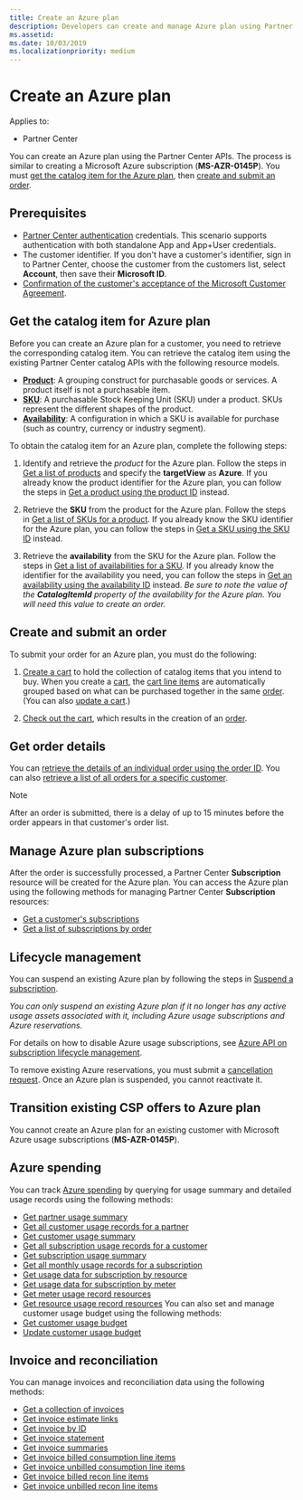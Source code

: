 ```yaml
---
title: Create an Azure plan 
description: Developers can create and manage Azure plan using Partner Center APIs.
ms.assetid: 
ms.date: 10/03/2019
ms.localizationpriority: medium
---
```


# Create an Azure plan

Applies to:

* Partner Center

You can create an Azure plan using the Partner Center APIs. The process is similar to creating a Microsoft Azure subscription (**MS-AZR-0145P**). You must [get the catalog item for the Azure plan](#get-the-catalog-item-for-azure-plan), then [create and submit an order](#create-and-submit-an-order).

## Prerequisites

* [Partner Center authentication](partner-center-authentication.md) credentials. This scenario supports authentication with both standalone App and App+User credentials.
* The customer identifier. If you don't have a customer's identifier, sign in to Partner Center, choose the customer from the customers list, select **Account**, then save their **Microsoft ID**.
* [Confirmation of the customer's acceptance of the Microsoft Customer Agreement](https://docs.microsoft.com/partner-center/confirm-customer-agreement).

## Get the catalog item for Azure plan

Before you can create an Azure plan for a customer, you need to retrieve the corresponding catalog item. You can retrieve the catalog item using the existing Partner Center catalog APIs with the following resource models.

* **[Product](product-resources.md#product)**: A grouping construct for purchasable goods or services. A product itself is not a purchasable item.
* **[SKU](product-resources.md#sku)**: A purchasable Stock Keeping Unit (SKU) under a product. SKUs represent the different shapes of the product.
* **[Availability](product-resources.md#availability)**: A configuration in which a SKU is available for purchase (such as country, currency or industry segment).

To obtain the catalog item for an Azure plan, complete the following steps:

1. Identify and retrieve the *product* for the Azure plan. Follow the steps in [Get a list of products](get-a-list-of-products.md) and specify the **targetView** as **Azure**. If you already know the product identifier for the Azure plan, you can follow the steps in [Get a product using the product ID](get-a-product-by-id.md) instead.

2. Retrieve the **SKU** from the product for the Azure plan. Follow the steps in [Get a list of SKUs for a product](get-a-list-of-skus-for-a-product.md). If you already know the SKU identifier for the Azure plan, you can follow the steps in [Get a SKU using the SKU ID](get-a-sku-by-id.md) instead.

3. Retrieve the **availability** from the SKU for the Azure plan. Follow the steps in [Get a list of availabilities for a SKU](get-a-list-of-availabilities-for-a-sku.md). If you already know the identifier for the availability you need, you can follow the steps in [Get an availability using the availability ID](get-an-availability-by-id.md) instead. *Be sure to note the value of the **CatalogItemId** property of the availability for the Azure plan. You will need this value to create an order.*

## Create and submit an order

To submit your order for an Azure plan, you must do the following:

1. [Create a cart](create-a-cart.md) to hold the collection of catalog items that you intend to buy. When you create a [cart](cart-resources.md#cart), the [cart line items](cart-resources.md#cartlineitem) are automatically grouped based on what can be purchased together in the same [order](order-resources.md#order). (You can also [update a cart](update-a-cart.md).)

2. [Check out the cart](checkout-a-cart.md), which results in the creation of an [order](order-resources.md#order).

## Get order details

You can [retrieve the details of an individual order using the order ID](get-an-order-by-id.md). You can also [retrieve a list of all orders for a specific customer](get-all-of-a-customer-s-orders.md).

>[!NOTE]
>After an order is submitted, there is a delay of up to 15 minutes before the order appears in that customer's order list.

## Manage Azure plan subscriptions

After the order is successfully processed, a Partner Center **Subscription** resource will be created for the Azure plan. You can access the Azure plan using the following methods for managing Partner Center **Subscription** resources:

* [Get a customer's subscriptions](get-all-of-a-customer-s-subscriptions.md)
* [Get a list of subscriptions by order](get-a-list-of-subscriptions-by-order.md)

## Lifecycle management

You can suspend an existing Azure plan by following the steps in [Suspend a subscription](suspend-a-subscription.md).

*You can only suspend an existing Azure plan if it no longer has any active usage assets associated with it, including Azure usage subscriptions and Azure reservations.*

For details on how to disable Azure usage subscriptions, see [Azure API on subscription lifecycle management](https://docs.microsoft.com/en-us/rest/api/resources/subscriptions).

To remove existing Azure reservations, you must submit a [cancellation request](https://docs.microsoft.com/en-us/partner-center/azure-reservations-manage#cancel-or-exchange-a-reservation). Once an Azure plan is suspended, you cannot reactivate it.

## Transition existing CSP offers to Azure plan

You cannot create an Azure plan for an existing customer with Microsoft Azure usage subscriptions (**MS-AZR-0145P**).

## Azure spending

You can track [Azure spending](azure-spending.md) by querying for usage summary and detailed usage records using the following methods:

* [Get partner usage summary](get-a-partner-usage-summary.md)
* [Get all customer usage records for a partner](get-a-customer-s-usage-records.md)
* [Get customer usage summary](get-a-customer-usage-summary.md)
* [Get all subscription usage records for a customer](get-a-customer-subscription-s-usage-records.md)
* [Get subscription usage summary](get-a-customer-subscription-usage-summary.md)
* [Get all monthly usage records for a subscription](get-all-monthly-usage-records-for-a-subscription.md)
* [Get usage data for subscription by resource](get-a-customer-subscription-resource-usage-records.md)
* [Get usage data for subscription by meter](get-a-customer-subscription-meter-usage-records.md)
* [Get meter usage record resources](meter-usage-resources.md)
* [Get resource usage record resources](resource-usage-resources.md)
You can also set and manage customer usage budget using the following methods:
* [Get customer usage budget](get-a-customer-s-usage-spending-budget.md)
* [Update customer usage budget](update-a-customer-s-usage-spending-budget.md)

## Invoice and reconciliation

You can manage invoices and reconciliation data using the following methods:

* [Get a collection of invoices](get-a-collection-of-invoices.md)
* [Get invoice estimate links](get-invoice-estimate-links.md)
* [Get invoice by ID](get-invoice-by-id.md)
* [Get invoice statement](get-invoice-statement.md)
* [Get invoice summaries](get-invoice-summaries.md)
* [Get invoice billed consumption line items](get-invoice-billed-consumption-lineitems.md)
* [Get invoice unbilled consumption line items](get-invoice-unbilled-consumption-lineitems.md)
* [Get invoice billed recon line items](get-invoiceline-items.md)
* [Get invoice unbilled recon line items](get-invoice-unbilled-recon-lineitems.md)
